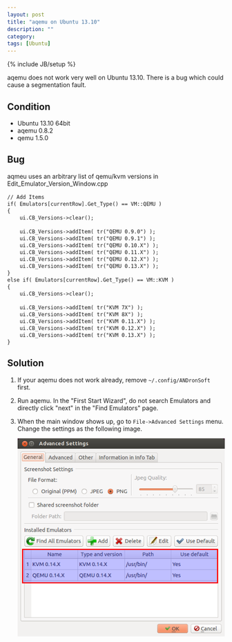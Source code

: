 ```yaml
---
layout: post
title: "aqemu on Ubuntu 13.10"
description: ""
category: 
tags: [Ubuntu]
---
```

{% include JB/setup %}

aqemu does not work very well on Ubuntu 13.10. There is a bug which could cause
a segmentation fault.

## Condition
+ Ubuntu 13.10 64bit
+ aqemu 0.8.2
+ qemu 1.5.0

## Bug
aqmeu uses an arbitrary list of qemu/kvm versions in 
Edit_Emulator_Version_Window.cpp


    // Add Items
    if( Emulators[currentRow].Get_Type() == VM::QEMU )
    {
        ui.CB_Versions->clear();

        ui.CB_Versions->addItem( tr("QEMU 0.9.0") );
        ui.CB_Versions->addItem( tr("QEMU 0.9.1") );
        ui.CB_Versions->addItem( tr("QEMU 0.10.X") );
        ui.CB_Versions->addItem( tr("QEMU 0.11.X") );
        ui.CB_Versions->addItem( tr("QEMU 0.12.X") );
        ui.CB_Versions->addItem( tr("QEMU 0.13.X") );
    }
    else if( Emulators[currentRow].Get_Type() == VM::KVM )
    {
        ui.CB_Versions->clear();

        ui.CB_Versions->addItem( tr("KVM 7X") );
        ui.CB_Versions->addItem( tr("KVM 8X") );
        ui.CB_Versions->addItem( tr("KVM 0.11.X") );
        ui.CB_Versions->addItem( tr("KVM 0.12.X") );
        ui.CB_Versions->addItem( tr("KVM 0.13.X") );
    }


## Solution
1. If your aqemu does not work already, remove `~/.config/ANDronSoft` first.
2. Run aqemu. In the "First Start Wizard", do not search Emulators and 
   directly click "next" in the "Find Emulators" page.
3. When the main window shows up, go to `File->Advanced Settings` menu.
   Change the settings as the following image.
   
   ![AdvancedSettings](/assets/images/AdvancedSettings.png)


